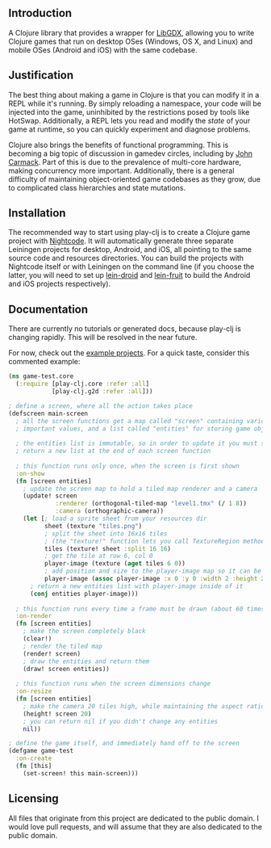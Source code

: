 ## Introduction

A Clojure library that provides a wrapper for [LibGDX](http://libgdx.badlogicgames.com/), allowing you to write Clojure games that run on desktop OSes (Windows, OS X, and Linux) and mobile OSes (Android and iOS) with the same codebase.

## Justification

The best thing about making a game in Clojure is that you can modify it in a REPL while it's running. By simply reloading a namespace, your code will be injected into the game, uninhibited by the restrictions posed by tools like HotSwap. Additionally, a REPL lets you read and modify the _state_ of your game at runtime, so you can quickly experiment and diagnose problems.

Clojure also brings the benefits of functional programming. This is becoming a big topic of discussion in gamedev circles, including by [John Carmack](http://www.altdevblogaday.com/2012/04/26/functional-programming-in-c/). Part of this is due to the prevalence of multi-core hardware, making concurrency more important. Additionally, there is a general difficulty of maintaining object-oriented game codebases as they grow, due to complicated class hierarchies and state mutations.

## Installation

The recommended way to start using play-clj is to create a Clojure game project with [Nightcode](https://nightcode.info/). It will automatically generate three separate Leiningen projects for desktop, Android, and iOS, all pointing to the same source code and resources directories. You can build the projects with Nightcode itself or with Leiningen on the command line (if you choose the latter, you will need to set up [lein-droid](https://github.com/clojure-android/lein-droid) and [lein-fruit](https://github.com/oakes/lein-fruit) to build the Android and iOS projects respectively).

## Documentation

There are currently no tutorials or generated docs, because play-clj is changing rapidly. This will be resolved in the near future.

For now, check out the [example projects](https://github.com/oakes/play-clj-examples). For a quick taste, consider this commented example:

```clojure
(ns game-test.core
  (:require [play-clj.core :refer :all]
            [play-clj.g2d :refer :all]))

; define a screen, where all the action takes place
(defscreen main-screen
  ; all the screen functions get a map called "screen" containing various
  ; important values, and a list called "entities" for storing game objects
  
  ; the entities list is immutable, so in order to update it you must simply
  ; return a new list at the end of each screen function
  
  ; this function runs only once, when the screen is first shown
  :on-show
  (fn [screen entities]
    ; update the screen map to hold a tiled map renderer and a camera
    (update! screen
             :renderer (orthogonal-tiled-map "level1.tmx" (/ 1 8))
             :camera (orthographic-camera))
    (let [; load a sprite sheet from your resources dir
          sheet (texture "tiles.png")
          ; split the sheet into 16x16 tiles
          ; (the "texture!" function lets you call TextureRegion methods directly)
          tiles (texture! sheet :split 16 16)
          ; get the tile at row 6, col 0
          player-image (texture (aget tiles 6 0))
          ; add position and size to the player-image map so it can be drawn
          player-image (assoc player-image :x 0 :y 0 :width 2 :height 2)]
      ; return a new entities list with player-image inside of it
      (conj entities player-image)))
  
  ; this function runs every time a frame must be drawn (about 60 times per sec)
  :on-render
  (fn [screen entities]
    ; make the screen completely black
    (clear!)
    ; render the tiled map
    (render! screen)
    ; draw the entities and return them
    (draw! screen entities))
  
  ; this function runs when the screen dimensions change
  :on-resize
  (fn [screen entities]
    ; make the camera 20 tiles high, while maintaining the aspect ratio
    (height! screen 20)
    ; you can return nil if you didn't change any entities
    nil))

; define the game itself, and immediately hand off to the screen
(defgame game-test
  :on-create
  (fn [this]
    (set-screen! this main-screen)))
```

## Licensing

All files that originate from this project are dedicated to the public domain. I would love pull requests, and will assume that they are also dedicated to the public domain.
